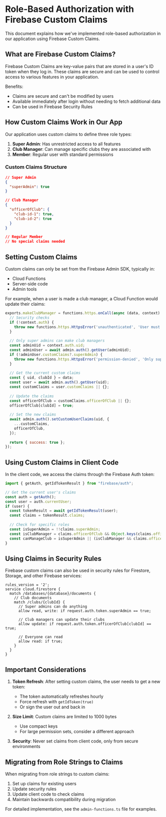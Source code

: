 # Role-Based Authorization with Firebase Custom Claims

This document explains how we've implemented role-based authorization in our application using Firebase Custom Claims.

## What are Firebase Custom Claims?

Firebase Custom Claims are key-value pairs that are stored in a user's ID token when they log in. These claims are secure and can be used to control access to various features in your application.

Benefits:
- Claims are secure and can't be modified by users
- Available immediately after login without needing to fetch additional data
- Can be used in Firebase Security Rules

## How Custom Claims Work in Our App

Our application uses custom claims to define three role types:

1. **Super Admin**: Has unrestricted access to all features
2. **Club Manager**: Can manage specific clubs they are associated with
3. **Member**: Regular user with standard permissions

### Custom Claims Structure

```json
// Super Admin
{
  "superAdmin": true
}

// Club Manager
{
  "officerOfClub": {
    "club-id-1": true,
    "club-id-2": true
  }
}

// Regular Member
// No special claims needed
```

## Setting Custom Claims

Custom claims can only be set from the Firebase Admin SDK, typically in:
- Cloud Functions
- Server-side code
- Admin tools

For example, when a user is made a club manager, a Cloud Function would update their claims:

```javascript
exports.makeClubManager = functions.https.onCall(async (data, context) => {
  // Security checks
  if (!context.auth) {
    throw new functions.https.HttpsError('unauthenticated', 'User must be logged in');
  }
  
  // Only super admins can make club managers
  const adminUid = context.auth.uid;
  const adminUser = await admin.auth().getUser(adminUid);
  if (!adminUser.customClaims?.superAdmin) {
    throw new functions.https.HttpsError('permission-denied', 'Only super admins can assign club managers');
  }
  
  // Get the current custom claims
  const { uid, clubId } = data;
  const user = await admin.auth().getUser(uid);
  const customClaims = user.customClaims || {};
  
  // Update the claims
  const officerOfClub = customClaims.officerOfClub || {};
  officerOfClub[clubId] = true;
  
  // Set the new claims
  await admin.auth().setCustomUserClaims(uid, {
    ...customClaims,
    officerOfClub,
  });
  
  return { success: true };
});
```

## Using Custom Claims in Client Code

In the client code, we access the claims through the Firebase Auth token:

```typescript
import { getAuth, getIdTokenResult } from "firebase/auth";

// Get the current user's claims
const auth = getAuth();
const user = auth.currentUser;
if (user) {
  const tokenResult = await getIdTokenResult(user);
  const claims = tokenResult.claims;
  
  // Check for specific roles
  const isSuperAdmin = !!claims.superAdmin;
  const isClubManager = claims.officerOfClub && Object.keys(claims.officerOfClub).length > 0;
  const canManageClub = isSuperAdmin || (isClubManager && claims.officerOfClub[clubId]);
}
```

## Using Claims in Security Rules

Firebase custom claims can also be used in security rules for Firestore, Storage, and other Firebase services:

```
rules_version = '2';
service cloud.firestore {
  match /databases/{database}/documents {
    // Club documents
    match /clubs/{clubId} {
      // Super admins can do anything
      allow read, write: if request.auth.token.superAdmin == true;
      
      // Club managers can update their clubs
      allow update: if request.auth.token.officerOfClub[clubId] == true;
      
      // Everyone can read
      allow read: if true;
    }
  }
}
```

## Important Considerations

1. **Token Refresh**: After setting custom claims, the user needs to get a new token:
   - The token automatically refreshes hourly
   - Force refresh with `getIdToken(true)`
   - Or sign the user out and back in

2. **Size Limit**: Custom claims are limited to 1000 bytes
   - Use compact keys
   - For large permission sets, consider a different approach

3. **Security**: Never set claims from client code, only from secure environments

## Migrating from Role Strings to Claims

When migrating from role strings to custom claims:

1. Set up claims for existing users
2. Update security rules
3. Update client code to check claims
4. Maintain backwards compatibility during migration

For detailed implementation, see the `admin-functions.ts` file for examples.

